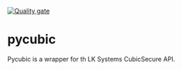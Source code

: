 [![Quality gate](https://sonarcloud.io/api/project_badges/quality_gate?project=Andreasdahlberg_pycubic)](https://sonarcloud.io/summary/new_code?id=Andreasdahlberg_pycubic)

# pycubic
 Pycubic is a wrapper for th LK Systems CubicSecure API.
